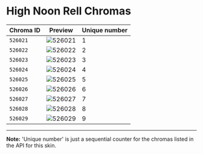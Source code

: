 # High Noon Rell Chromas

| Chroma ID | Preview | Unique number |
|---|---|---|
| `526021` | ![526021](https://raw.communitydragon.org/latest/plugins/rcp-be-lol-game-data/global/default/v1/champion-chroma-images/526/526021.png) | 1 |
| `526022` | ![526022](https://raw.communitydragon.org/latest/plugins/rcp-be-lol-game-data/global/default/v1/champion-chroma-images/526/526022.png) | 2 |
| `526023` | ![526023](https://raw.communitydragon.org/latest/plugins/rcp-be-lol-game-data/global/default/v1/champion-chroma-images/526/526023.png) | 3 |
| `526024` | ![526024](https://raw.communitydragon.org/latest/plugins/rcp-be-lol-game-data/global/default/v1/champion-chroma-images/526/526024.png) | 4 |
| `526025` | ![526025](https://raw.communitydragon.org/latest/plugins/rcp-be-lol-game-data/global/default/v1/champion-chroma-images/526/526025.png) | 5 |
| `526026` | ![526026](https://raw.communitydragon.org/latest/plugins/rcp-be-lol-game-data/global/default/v1/champion-chroma-images/526/526026.png) | 6 |
| `526027` | ![526027](https://raw.communitydragon.org/latest/plugins/rcp-be-lol-game-data/global/default/v1/champion-chroma-images/526/526027.png) | 7 |
| `526028` | ![526028](https://raw.communitydragon.org/latest/plugins/rcp-be-lol-game-data/global/default/v1/champion-chroma-images/526/526028.png) | 8 |
| `526029` | ![526029](https://raw.communitydragon.org/latest/plugins/rcp-be-lol-game-data/global/default/v1/champion-chroma-images/526/526029.png) | 9 |

---

**Note:** 'Unique number' is just a sequential counter for the chromas listed in the API for this skin.